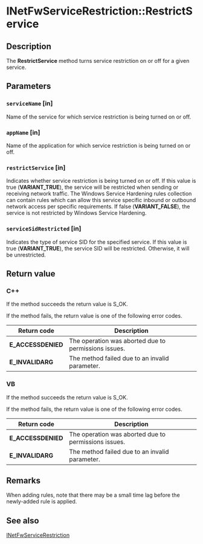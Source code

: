 # INetFwServiceRestriction::RestrictService

## Description

The **RestrictService** method turns service restriction on or off for a given service.

## Parameters

### `serviceName` [in]

Name of the service for which service restriction is being turned on or off.

### `appName` [in]

Name of the application for which service restriction is being turned on or off.

### `restrictService` [in]

Indicates whether service restriction is being turned on or off. If this value is true (**VARIANT_TRUE**), the service will be restricted when sending or receiving network traffic. The Windows Service Hardening rules collection can contain rules which can allow this service specific inbound or outbound network access per specific requirements. If false (**VARIANT_FALSE**), the service is not restricted by Windows Service Hardening.

### `serviceSidRestricted` [in]

Indicates the type of service SID for the specified service. If this value is true (**VARIANT_TRUE**), the service SID will be restricted. Otherwise, it will be unrestricted.

## Return value

### C++

If the method succeeds the return value is S_OK.

If the method fails, the return value is one of the following error codes.

| Return code | Description |
| --- | --- |
| **E_ACCESSDENIED** | The operation was aborted due to permissions issues. |
| **E_INVALIDARG** | The method failed due to an invalid parameter. |

### VB

If the method succeeds the return value is S_OK.

If the method fails, the return value is one of the following error codes.

| Return code | Description |
| --- | --- |
| **E_ACCESSDENIED** | The operation was aborted due to permissions issues. |
| **E_INVALIDARG** | The method failed due to an invalid parameter. |

## Remarks

When adding rules, note that there may be a small time lag before the newly-added rule is applied.

## See also

[INetFwServiceRestriction](https://learn.microsoft.com/windows/desktop/api/netfw/nn-netfw-inetfwservicerestriction)